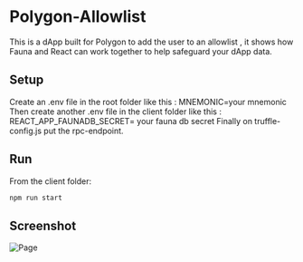 # Polygon-Allowlist 

This is a dApp built for Polygon to add the user to an allowlist ,
it shows how Fauna and React can work together to help safeguard your dApp data.

## Setup
Create an .env file in the root folder like this :
MNEMONIC=your mnemonic
Then create another .env file in the client folder like this :
REACT_APP_FAUNADB_SECRET= your fauna db secret
Finally on truffle-config.js put the rpc-endpoint.

## Run
From the client folder:
```bash
npm run start
```

## Screenshot
![Page](https://github.com/aikon001/Polygon-Allowlist/blob/master/screen.png)
